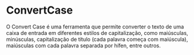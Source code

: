# ConvertCase
O Convert Case é uma ferramenta que permite converter o texto de uma caixa de entrada em diferentes estilos de capitalização, como maiúsculas, minúsculas, capitalização de título (cada palavra começa com maiúscula), maiúsculas com cada palavra separada por hífen, entre outros.
